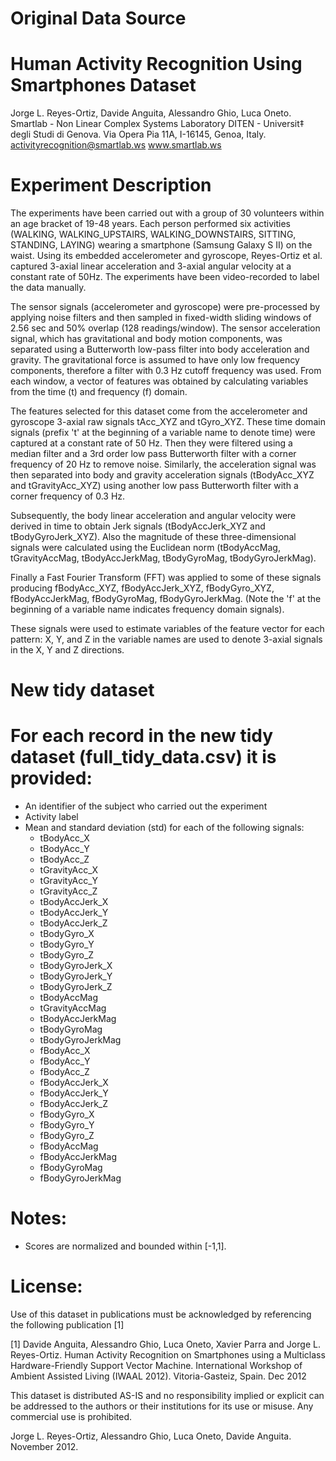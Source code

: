 Original Data Source
==================================================================
# Human Activity Recognition Using Smartphones Dataset
Jorge L. Reyes-Ortiz, Davide Anguita, Alessandro Ghio, Luca Oneto.
Smartlab - Non Linear Complex Systems Laboratory
DITEN - Universit‡ degli Studi di Genova.
Via Opera Pia 11A, I-16145, Genoa, Italy.
activityrecognition@smartlab.ws
www.smartlab.ws

Experiment Description
==================================================================
The experiments have been carried out with a group of 30 volunteers within an age bracket of 19-48 years. Each person performed six activities (WALKING, WALKING_UPSTAIRS, WALKING_DOWNSTAIRS, SITTING, STANDING, LAYING) wearing a smartphone (Samsung Galaxy S II) on the waist. Using its embedded accelerometer and gyroscope, Reyes-Ortiz et al. captured 3-axial linear acceleration and 3-axial angular velocity at a constant rate of 50Hz. The experiments have been video-recorded to label the data manually. 

The sensor signals (accelerometer and gyroscope) were pre-processed by applying noise filters and then sampled in fixed-width sliding windows of 2.56 sec and 50% overlap (128 readings/window). The sensor acceleration signal, which has gravitational and body motion components, was separated using a Butterworth low-pass filter into body acceleration and gravity. The gravitational force is assumed to have only low frequency components, therefore a filter with 0.3 Hz cutoff frequency was used. From each window, a vector of features was obtained by calculating variables from the time (t) and frequency (f) domain.  

The features selected for this dataset come from the accelerometer and gyroscope 3-axial raw signals tAcc_XYZ and tGyro_XYZ. These time domain signals (prefix 't' at the beginning of a variable name to denote time) were captured at a constant rate of 50 Hz. Then they were filtered using a median filter and a 3rd order low pass Butterworth filter with a corner frequency of 20 Hz to remove noise. Similarly, the acceleration signal was then separated into body and gravity acceleration signals (tBodyAcc_XYZ and tGravityAcc_XYZ) using another low pass Butterworth filter with a corner frequency of 0.3 Hz. 

Subsequently, the body linear acceleration and angular velocity were derived in time to obtain Jerk signals (tBodyAccJerk_XYZ and tBodyGyroJerk_XYZ). Also the magnitude of these three-dimensional signals were calculated using the Euclidean norm (tBodyAccMag, tGravityAccMag, tBodyAccJerkMag, tBodyGyroMag, tBodyGyroJerkMag). 

Finally a Fast Fourier Transform (FFT) was applied to some of these signals producing fBodyAcc_XYZ, fBodyAccJerk_XYZ, fBodyGyro_XYZ, fBodyAccJerkMag, fBodyGyroMag, fBodyGyroJerkMag. (Note the 'f' at the beginning of a variable name indicates frequency domain signals). 

These signals were used to estimate variables of the feature vector for each pattern: X, Y, and Z in the variable names are used to denote 3-axial signals in the X, Y and Z directions.

# New tidy dataset

For each record in the new tidy dataset (full_tidy_data.csv) it is provided:
======================================
* An identifier of the subject who carried out the experiment
* Activity label
* Mean and standard deviation (std) for each of the following signals: 
    + tBodyAcc_X 
    + tBodyAcc_Y
    + tBodyAcc_Z
    + tGravityAcc_X
    + tGravityAcc_Y
    + tGravityAcc_Z
    + tBodyAccJerk_X
    + tBodyAccJerk_Y
    + tBodyAccJerk_Z
    + tBodyGyro_X
    + tBodyGyro_Y
    + tBodyGyro_Z
    + tBodyGyroJerk_X
    + tBodyGyroJerk_Y
    + tBodyGyroJerk_Z
    + tBodyAccMag
    + tGravityAccMag
    + tBodyAccJerkMag
    + tBodyGyroMag
    + tBodyGyroJerkMag
    + fBodyAcc_X
    + fBodyAcc_Y
    + fBodyAcc_Z
    + fBodyAccJerk_X
    + fBodyAccJerk_Y
    + fBodyAccJerk_Z
    + fBodyGyro_X
    + fBodyGyro_Y
    + fBodyGyro_Z
    + fBodyAccMag
    + fBodyAccJerkMag
    + fBodyGyroMag
    + fBodyGyroJerkMag

Notes: 
======
- Scores are normalized and bounded within [-1,1].

License:
========
Use of this dataset in publications must be acknowledged by referencing the following publication [1] 

[1] Davide Anguita, Alessandro Ghio, Luca Oneto, Xavier Parra and Jorge L. Reyes-Ortiz. Human Activity Recognition on Smartphones using a Multiclass Hardware-Friendly Support Vector Machine. International Workshop of Ambient Assisted Living (IWAAL 2012). Vitoria-Gasteiz, Spain. Dec 2012

This dataset is distributed AS-IS and no responsibility implied or explicit can be addressed to the authors or their institutions for its use or misuse. Any commercial use is prohibited.

Jorge L. Reyes-Ortiz, Alessandro Ghio, Luca Oneto, Davide Anguita. November 2012.